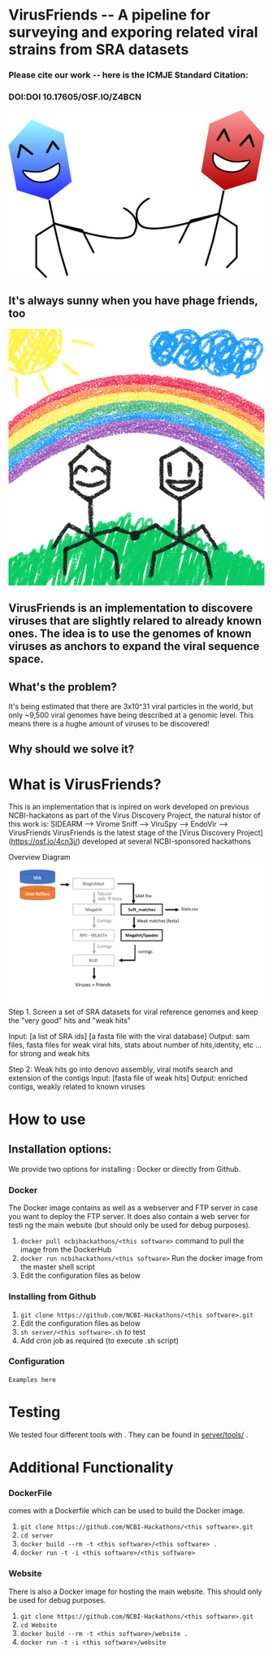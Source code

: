 
# VirusFriends -- A pipeline for surveying and exporing related viral strains from SRA datasets

### Please cite our work -- here is the ICMJE Standard Citation: 
### DOI:DOI 10.17605/OSF.IO/Z4BCN 

![Phage Friends!](images/friends.png)

## It's always sunny when you have phage friends, too

![virus friends](images/phagefriends2.png)

## VirusFriends is an implementation to discovere viruses that are slightly relared to already known ones. The idea is to use the genomes of known viruses as anchors to expand the viral sequence space. 

## What's the problem?
It's being estimated that there are 3x10^31 viral particles in the world, but only ~9,500 viral genomes have being described at a genomic level. This means there is a hughe amount of viruses to be discovered! 

## Why should we solve it?

# What is VirusFriends?

This is an implementation that is inpired on work developed on previous NCBI-hackatons as part of the Virus Discovery Project, the natural histor of this work is: SIDEARM --> Virome Sniff --> ViruSpy --> EndoVir --> VirusFriends
VirusFriends is the latest stage of the [Virus Discovery Project] (https://osf.io/4cn3j/) developed at several NCBI-sponsored hackathons 


Overview Diagram
![VirusFriends Pipeline](images/Workflow.png)
Step 1. Screen a set of SRA datasets for viral reference genomes and keep the "very good" hits and "weak hits"

Input: [a list of SRA ids] [a fasta file with the viral database]
Output: sam files, fasta files for weak viral hits, stats about number of hits,identity, etc ... for strong and weak hits

Step 2: Weak hits go into denovo assembly, viral motifs search and extension of the contigs
Input: [fasta file of weak hits]
Output: enriched contigs, weakly related to known viruses

# How to use <this software>

## Installation options:

We provide two options for installing <this software>: Docker or directly from Github.

### Docker

The Docker image contains <this software> as well as a webserver and FTP server in case you want to deploy the FTP server. It does also contain a web server for testi
ng the <this software> main website (but should only be used for debug purposes).

1. `docker pull ncbihackathons/<this software>` command to pull the image from the DockerHub
2. `docker run ncbihackathons/<this software>` Run the docker image from the master shell script
3. Edit the configuration files as below

### Installing <this software> from Github

1. `git clone https://github.com/NCBI-Hackathons/<this software>.git`
2. Edit the configuration files as below
3. `sh server/<this software>.sh` to test
4. Add cron job as required (to execute <this software>.sh script)

### Configuration

```Examples here```

# Testing

We tested four different tools with <this software>. They can be found in [server/tools/](server/tools/) .

# Additional Functionality

### DockerFile

<this software> comes with a Dockerfile which can be used to build the Docker image.

  1. `git clone https://github.com/NCBI-Hackathons/<this software>.git`
  2. `cd server`
  3. `docker build --rm -t <this software>/<this software> .`
  4. `docker run -t -i <this software>/<this software>`

### Website

There is also a Docker image for hosting the main website. This should only be used for debug purposes.

  1. `git clone https://github.com/NCBI-Hackathons/<this software>.git`
  2. `cd Website`
  3. `docker build --rm -t <this software>/website .`
  4. `docker run -t -i <this software>/website`


